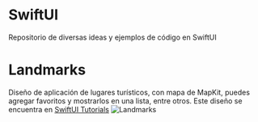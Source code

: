 # SwiftUI
Repositorio de diversas ideas y ejemplos de código en SwiftUI

# Landmarks
Diseño de aplicación de lugares turísticos, con mapa de MapKit, puedes agregar favoritos y mostrarlos en una lista, entre otros. Este diseño se encuentra en [SwiftUI Tutorials](https://developer.apple.com/tutorials/swiftui)
![Landmarks](https://firebasestorage.googleapis.com/v0/b/matiasnnr-repository.appspot.com/o/Landmark%2Flandmark1.png?alt=media&token=bb66eb56-9650-477b-8765-1de639fe3ad9)
